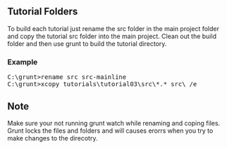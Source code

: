 ## Tutorial Folders
To build each tutorial just rename the src folder in the main project folder and copy the tutorial src folder into the main project.  Clean out the build folder and then use grunt to build the tutorial directory.

### Example
<pre>
C:\grunt&gt;rename src src-mainline
C:\grunt&gt;xcopy tutorials\tutorial03\src\*.* src\ /e
</pre>


## Note
Make sure your not running grunt watch while renaming and coping files.  Grunt locks the files and folders and will causes erorrs when you try to make changes to the direcotry.